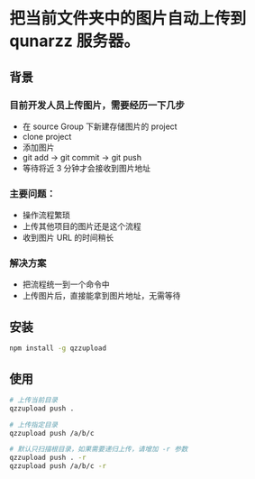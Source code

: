 # 把当前文件夹中的图片自动上传到 qunarzz 服务器。

## 背景

### 目前开发人员上传图片，需要经历一下几步

* 在 source Group 下新建存储图片的 project
* clone project
* 添加图片
* git add -> git commit -> git push
* 等待将近 3 分钟才会接收到图片地址

### 主要问题：

* 操作流程繁琐
* 上传其他项目的图片还是这个流程
* 收到图片 URL 的时间稍长

### 解决方案

* 把流程统一到一个命令中
* 上传图片后，直接能拿到图片地址，无需等待

## 安装

```bash
npm install -g qzzupload
```

## 使用

```bash
# 上传当前目录
qzzupload push .

# 上传指定目录
qzzupload push /a/b/c

# 默认只扫描根目录，如果需要递归上传，请增加 -r 参数
qzzupload push . -r
qzzupload push /a/b/c -r
```